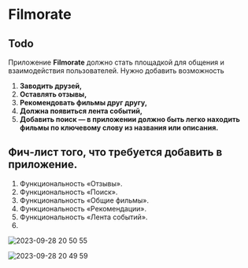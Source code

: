 
# Filmorate
## Todo
Приложение **Filmorate** должно стать площадкой для общения и взаимодействия пользователей. 
Нужно добавить возможность
1. **Заводить друзей,** 
2. **Оставлять отзывы,**  
3. **Рекомендовать фильмы друг другу,** 
4. **Должна появиться лента событий,**
5. **Добавить поиск — в приложении должно быть легко находить фильмы по ключевому слову из названия или описания.**
## Фич-лист того, что требуется добавить в приложение. 
1. Функциональность «Отзывы».
2. Функциональность «Поиск».
3. Функциональность «Общие фильмы».
4. Функциональность «Рекомендации».
5. Функциональность «Лента событий».
6. 


![2023-09-28 20 50 55](https://github.com/dmt-100/java-filmorate/assets/117279018/4513f219-e20d-4173-9f66-8b6f09d44865)


![2023-09-28 20 49 59](https://github.com/dmt-100/java-filmorate/assets/117279018/2410fec4-84dc-4123-88f9-e734166711a3)
